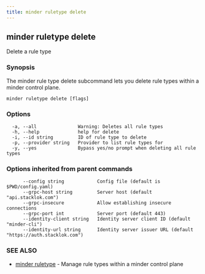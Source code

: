 ```yaml
---
title: minder ruletype delete
---
```

## minder ruletype delete

Delete a rule type

### Synopsis

The minder rule type delete subcommand lets you delete rule types within a
minder control plane.

```
minder ruletype delete [flags]
```

### Options

```
  -a, --all               Warning: Deletes all rule types
  -h, --help              help for delete
  -i, --id string         ID of rule type to delete
  -p, --provider string   Provider to list rule types for
  -y, --yes               Bypass yes/no prompt when deleting all rule types
```

### Options inherited from parent commands

```
      --config string            Config file (default is $PWD/config.yaml)
      --grpc-host string         Server host (default "api.stacklok.com")
      --grpc-insecure            Allow establishing insecure connections
      --grpc-port int            Server port (default 443)
      --identity-client string   Identity server client ID (default "minder-cli")
      --identity-url string      Identity server issuer URL (default "https://auth.stacklok.com")
```

### SEE ALSO

* [minder ruletype](minder_ruletype.md)	 - Manage rule types within a minder control plane

